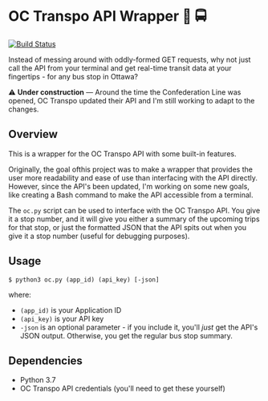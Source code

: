 # OC Transpo API Wrapper :busstop: :oncoming_bus:

[![Build Status](https://travis-ci.com/ivorysoap/PiMonth2019-PiOT.svg?branch=master)](https://travis-ci.com/ivorysoap/PiMonth2019-PiOT)

Instead of messing around with oddly-formed GET requests, why not just call the API from your terminal and get real-time transit data at your fingertips - for any bus stop in Ottawa?

:warning: **Under construction** — Around the time the Confederation Line was opened, OC Transpo updated their API and I'm still working to adapt to the changes.

## Overview

This is a wrapper for the OC Transpo API with some built-in features.

Originally, the goal ofthis project was to make a wrapper that  provides the user more readability and ease of use than interfacing with the API directly.  However, since the API's been updated, I'm working on some new goals, like creating a Bash command to make the API accessible from a terminal.

The `oc.py` script can be used to interface with the OC Transpo API.  You give it a stop number, and it will give you either a summary of the upcoming trips for that stop, or just 
the formatted JSON that the API spits out when you give it a stop number (useful for debugging purposes).


## Usage

`$ python3 oc.py (app_id) (api_key) [-json]`

where:

* `(app_id)` is your Application ID
* `(api_key)` is your API key
* `-json` is an optional parameter - if you include it, you'll _just_ get the API's JSON output.  Otherwise, you get the regular bus stop summary.

## Dependencies

* Python 3.7
* OC Transpo API credentials (you'll need to get these yourself)
